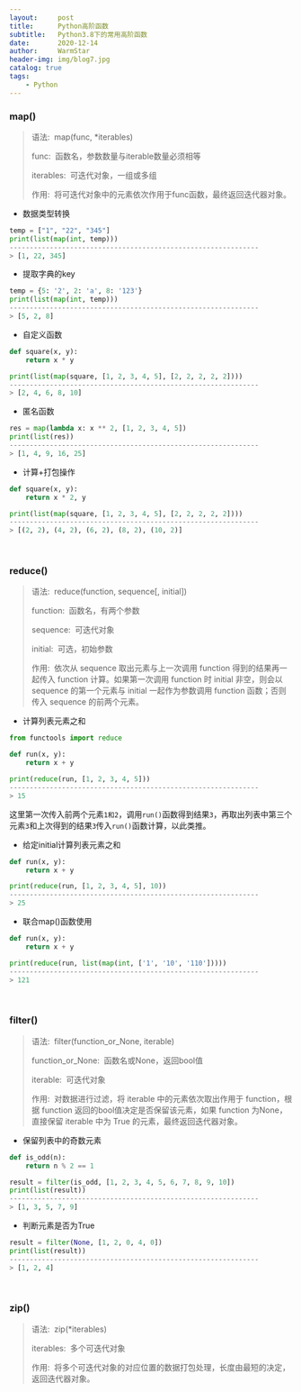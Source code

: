 ```yaml
---
layout:     post   				    
title:      Python高阶函数 				
subtitle:   Python3.8下的常用高阶函数
date:       2020-12-14 				
author:     WarmStar 						
header-img: img/blog7.jpg 	
catalog: true 				
tags:							
    - Python
---
```


### map()

> 语法:&nbsp;&nbsp;map(func, *iterables) 
>
> func:&nbsp;&nbsp;函数名，参数数量与iterable数量必须相等
>
> iterables:&nbsp;&nbsp;可迭代对象，一组或多组
>
> 作用:&nbsp;&nbsp;将可迭代对象中的元素依次作用于func函数，最终返回迭代器对象。

+ 数据类型转换

```python
temp = ["1", "22", "345"]
print(list(map(int, temp)))
--------------------------------------------------------------
> [1, 22, 345]
```

+ 提取字典的key

```python
temp = {5: '2', 2: 'a', 8: '123'}
print(list(map(int, temp)))
--------------------------------------------------------------
> [5, 2, 8]
```

+ 自定义函数

```python
def square(x, y):
    return x * y

print(list(map(square, [1, 2, 3, 4, 5], [2, 2, 2, 2, 2])))
--------------------------------------------------------------
> [2, 4, 6, 8, 10]
```

+ 匿名函数

```python
res = map(lambda x: x ** 2, [1, 2, 3, 4, 5])
print(list(res))
--------------------------------------------------------------
> [1, 4, 9, 16, 25]
```

+ 计算+打包操作

```python
def square(x, y):
    return x * 2, y

print(list(map(square, [1, 2, 3, 4, 5], [2, 2, 2, 2, 2])))
--------------------------------------------------------------
> [(2, 2), (4, 2), (6, 2), (8, 2), (10, 2)]
```

<br/>

### reduce()

> 语法:&nbsp;&nbsp;reduce(function, sequence[, initial])
>
> function:&nbsp;&nbsp;函数名，有两个参数
>
> sequence:&nbsp;&nbsp;可迭代对象
>
> initial:&nbsp;&nbsp;可选，初始参数
>
> 作用:&nbsp;&nbsp;依次从 sequence 取出元素与上一次调用 function 得到的结果再一起传入 function 计算。如果第一次调用 function 时 initial 非空，则会以 sequence 的第一个元素与 initial 一起作为参数调用 function 函数；否则传入 sequence 的前两个元素。

+ 计算列表元素之和

```python
from functools import reduce

def run(x, y):
    return x + y

print(reduce(run, [1, 2, 3, 4, 5]))
--------------------------------------------------------------
> 15
```

这里第一次传入前两个元素`1和2`，调用`run()`函数得到结果`3`，再取出列表中第三个元素`3`和上次得到的结果`3`传入`run()`函数计算，以此类推。

+ 给定initial计算列表元素之和

```python
def run(x, y):
    return x + y

print(reduce(run, [1, 2, 3, 4, 5], 10))
--------------------------------------------------------------
> 25
```

+ 联合map()函数使用

```python
def run(x, y):
    return x + y

print(reduce(run, list(map(int, ['1', '10', '110']))))
--------------------------------------------------------------
> 121
```

<br/>

### filter()

> 语法:&nbsp;&nbsp;filter(function_or_None, iterable)
>
> function_or_None:&nbsp;&nbsp;函数名或None，返回bool值
>
> iterable:&nbsp;&nbsp;可迭代对象
>
> 作用:&nbsp;&nbsp;对数据进行过滤，将 iterable 中的元素依次取出作用于 function，根据 function 返回的bool值决定是否保留该元素，如果 function 为None，直接保留 iterable 中为 True 的元素，最终返回迭代器对象。

+ 保留列表中的奇数元素

```python
def is_odd(n):
    return n % 2 == 1

result = filter(is_odd, [1, 2, 3, 4, 5, 6, 7, 8, 9, 10])
print(list(result))
--------------------------------------------------------------
> [1, 3, 5, 7, 9]
```

+ 判断元素是否为True

```python
result = filter(None, [1, 2, 0, 4, 0])
print(list(result))
--------------------------------------------------------------
> [1, 2, 4]
```

<br/>

### zip()

> 语法:&nbsp;&nbsp;zip(*iterables)
>
> iterables:&nbsp;&nbsp;多个可迭代对象
>
> 作用:&nbsp;&nbsp;将多个可迭代对象的对应位置的数据打包处理，长度由最短的决定，返回迭代器对象。